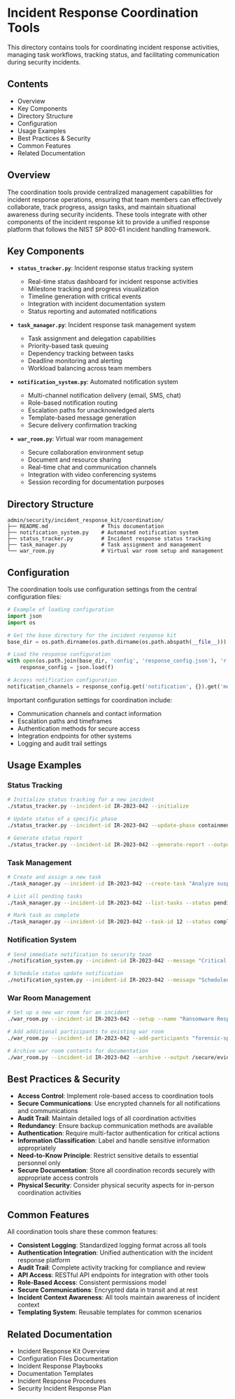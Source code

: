 # Incident Response Coordination Tools

This directory contains tools for coordinating incident response activities, managing task workflows, tracking status, and facilitating communication during security incidents.

## Contents

- Overview
- Key Components
- Directory Structure
- Configuration
- Usage Examples
- Best Practices & Security
- Common Features
- Related Documentation

## Overview

The coordination tools provide centralized management capabilities for incident response operations, ensuring that team members can effectively collaborate, track progress, assign tasks, and maintain situational awareness during security incidents. These tools integrate with other components of the incident response kit to provide a unified response platform that follows the NIST SP 800-61 incident handling framework.

## Key Components

- **`status_tracker.py`**: Incident response status tracking system
  - Real-time status dashboard for incident response activities
  - Milestone tracking and progress visualization
  - Timeline generation with critical events
  - Integration with incident documentation system
  - Status reporting and automated notifications

- **`task_manager.py`**: Incident response task management system
  - Task assignment and delegation capabilities
  - Priority-based task queuing
  - Dependency tracking between tasks
  - Deadline monitoring and alerting
  - Workload balancing across team members

- **`notification_system.py`**: Automated notification system
  - Multi-channel notification delivery (email, SMS, chat)
  - Role-based notification routing
  - Escalation paths for unacknowledged alerts
  - Template-based message generation
  - Secure delivery confirmation tracking

- **`war_room.py`**: Virtual war room management
  - Secure collaboration environment setup
  - Document and resource sharing
  - Real-time chat and communication channels
  - Integration with video conferencing systems
  - Session recording for documentation purposes

## Directory Structure

```plaintext
admin/security/incident_response_kit/coordination/
├── README.md                 # This documentation
├── notification_system.py    # Automated notification system
├── status_tracker.py         # Incident response status tracking
├── task_manager.py           # Task assignment and management
└── war_room.py               # Virtual war room setup and management
```

## Configuration

The coordination tools use configuration settings from the central configuration files:

```python
# Example of loading configuration
import json
import os

# Get the base directory for the incident response kit
base_dir = os.path.dirname(os.path.dirname(os.path.abspath(__file__)))

# Load the response configuration
with open(os.path.join(base_dir, 'config', 'response_config.json'), 'r') as f:
    response_config = json.load(f)

# Access notification configuration
notification_channels = response_config.get('notification', {}).get('methods', [])
```

Important configuration settings for coordination include:

- Communication channels and contact information
- Escalation paths and timeframes
- Authentication methods for secure access
- Integration endpoints for other systems
- Logging and audit trail settings

## Usage Examples

### Status Tracking

```bash
# Initialize status tracking for a new incident
./status_tracker.py --incident-id IR-2023-042 --initialize

# Update status of a specific phase
./status_tracker.py --incident-id IR-2023-042 --update-phase containment --status "in-progress" --notes "Network isolation complete, system analysis ongoing"

# Generate status report
./status_tracker.py --incident-id IR-2023-042 --generate-report --output /secure/evidence/IR-2023-042/status_report.pdf
```

### Task Management

```bash
# Create and assign a new task
./task_manager.py --incident-id IR-2023-042 --create-task "Analyze suspicious processes" --assign-to "security-analyst" --priority high --deadline "2023-07-15T18:00:00"

# List all pending tasks
./task_manager.py --incident-id IR-2023-042 --list-tasks --status pending

# Mark task as complete
./task_manager.py --incident-id IR-2023-042 --task-id 12 --status completed --notes "Found and eliminated malicious process"
```

### Notification System

```bash
# Send immediate notification to security team
./notification_system.py --incident-id IR-2023-042 --message "Critical system compromise detected" --severity high --recipients security-team --channels email,sms

# Schedule status update notification
./notification_system.py --incident-id IR-2023-042 --message "Scheduled containment status update" --schedule "2023-07-15T16:00:00" --recipients incident-response-team --template status-update
```

### War Room Management

```bash
# Set up a new war room for an incident
./war_room.py --incident-id IR-2023-042 --setup --name "Ransomware Response" --participants "security-team,executive-sponsor,legal" --resources "network-diagram,incident-playbook"

# Add additional participants to existing war room
./war_room.py --incident-id IR-2023-042 --add-participants "forensic-specialist,network-admin"

# Archive war room contents for documentation
./war_room.py --incident-id IR-2023-042 --archive --output /secure/evidence/IR-2023-042/war_room_archive
```

## Best Practices & Security

- **Access Control**: Implement role-based access to coordination tools
- **Secure Communications**: Use encrypted channels for all notifications and communications
- **Audit Trail**: Maintain detailed logs of all coordination activities
- **Redundancy**: Ensure backup communication methods are available
- **Authentication**: Require multi-factor authentication for critical actions
- **Information Classification**: Label and handle sensitive information appropriately
- **Need-to-Know Principle**: Restrict sensitive details to essential personnel only
- **Secure Documentation**: Store all coordination records securely with appropriate access controls
- **Physical Security**: Consider physical security aspects for in-person coordination activities

## Common Features

All coordination tools share these common features:

- **Consistent Logging**: Standardized logging format across all tools
- **Authentication Integration**: Unified authentication with the incident response platform
- **Audit Trail**: Complete activity tracking for compliance and review
- **API Access**: RESTful API endpoints for integration with other tools
- **Role-Based Access**: Consistent permissions model
- **Secure Communications**: Encrypted data in transit and at rest
- **Incident Context Awareness**: All tools maintain awareness of incident context
- **Templating System**: Reusable templates for common scenarios

## Related Documentation

- Incident Response Kit Overview
- Configuration Files Documentation
- Incident Response Playbooks
- Documentation Templates
- Incident Response Procedures
- Security Incident Response Plan
